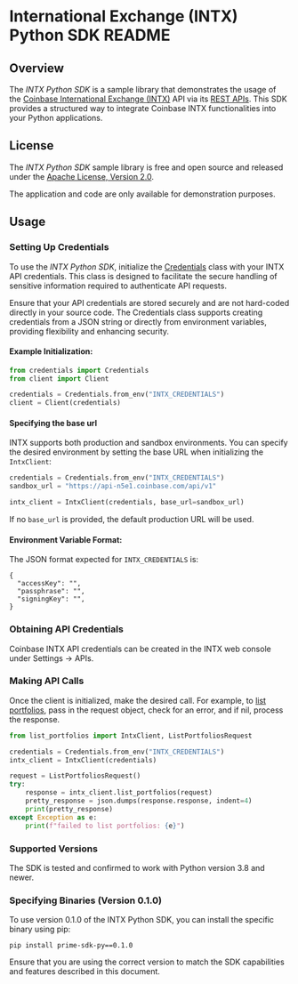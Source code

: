 # International Exchange (INTX) Python SDK README

## Overview

The *INTX Python SDK* is a sample library that demonstrates the usage of the [Coinbase International Exchange (INTX)](https://international.coinbase.com/) API via its [REST APIs](https://docs.cdp.coinbase.com/intx/reference). This SDK provides a structured way to integrate Coinbase INTX functionalities into your Python applications.

## License

The *INTX Python SDK* sample library is free and open source and released under the [Apache License, Version 2.0](LICENSE).

The application and code are only available for demonstration purposes.

## Usage

### Setting Up Credentials

To use the *INTX Python SDK*, initialize the [Credentials](credentials.py) class with your INTX API credentials. This class is designed to facilitate the secure handling of sensitive information required to authenticate API requests.

Ensure that your API credentials are stored securely and are not hard-coded directly in your source code. The Credentials class supports creating credentials from a JSON string or directly from environment variables, providing flexibility and enhancing security.

#### Example Initialization:
```python
from credentials import Credentials
from client import Client

credentials = Credentials.from_env("INTX_CREDENTIALS")
client = Client(credentials)
```

#### Specifying the base url
INTX supports both production and sandbox environments. You can specify the desired environment by setting the base URL when initializing the `IntxClient`:
```python
credentials = Credentials.from_env("INTX_CREDENTIALS")
sandbox_url = "https://api-n5e1.coinbase.com/api/v1"

intx_client = IntxClient(credentials, base_url=sandbox_url)
```
If no `base_url` is provided, the default production URL will be used.

#### Environment Variable Format: 

The JSON format expected for `INTX_CREDENTIALS` is:

```
{
  "accessKey": "",
  "passphrase": "",
  "signingKey": "",
}
```

### Obtaining API Credentials 

Coinbase INTX API credentials can be created in the INTX web console under Settings -> APIs. 

### Making API Calls
Once the client is initialized, make the desired call. For example, to [list portfolios](list_portfolios.py),
pass in the request object, check for an error, and if nil, process the response.


```python
from list_portfolios import IntxClient, ListPortfoliosRequest

credentials = Credentials.from_env("INTX_CREDENTIALS")
intx_client = IntxClient(credentials)

request = ListPortfoliosRequest()
try:
    response = intx_client.list_portfolios(request)
    pretty_response = json.dumps(response.response, indent=4)
    print(pretty_response)
except Exception as e:
    print(f"failed to list portfolios: {e}")
```

### Supported Versions
The SDK is tested and confirmed to work with Python version 3.8 and newer.

### Specifying Binaries (Version 0.1.0)
To use version 0.1.0 of the INTX Python SDK, you can install the specific binary using pip:
```
pip install prime-sdk-py==0.1.0
```
Ensure that you are using the correct version to match the SDK capabilities and features described in this document.

